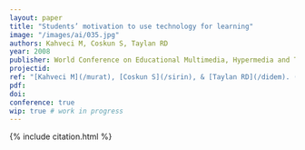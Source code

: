 ```yaml
---
layout: paper
title: "Students’ motivation to use technology for learning"
image: "/images/ai/035.jpg"
authors: Kahveci M, Coskun S, Taylan RD
year: 2008
publisher: World Conference on Educational Multimedia, Hypermedia and Telecommunications (ED-MEDIA)
projectid:
ref: "[Kahveci M](/murat), [Coskun S](/sirin), & [Taylan RD](/didem). (2008). _Students’ motivation to use technology for learning_. Paper presented at the World Conference on Educational Multimedia, Hypermedia and Telecommunications (ED-MEDIA). Vienna, Austria. June 30 - July 4, 2008."
pdf:
doi:
conference: true
wip: true # work in progress 
---
```


{% include citation.html %}